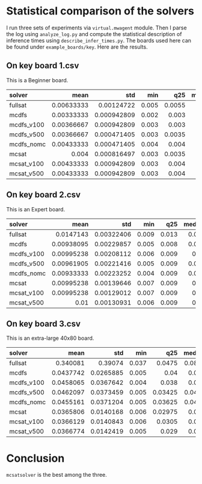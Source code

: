 # Statistical comparison of the solvers

I run three sets of experiments via `virtual.mwagent` module.
Then I parse the log using `analyze_log.py` and compute the statistical description of inference times using `describe_infer_times.py`.
The boards used here can be found under `example_boards/key`.
Here are the results.

## On key board 1.csv

This is a Beginner board.

| solver     |       mean |         std |   min |    q25 |   median |    q75 |   max |
|:-----------|-----------:|------------:|------:|-------:|---------:|-------:|------:|
| fullsat    | 0.00633333 | 0.00124722  | 0.005 | 0.0055 |    0.006 | 0.007  | 0.008 |
| mcdfs      | 0.00333333 | 0.000942809 | 0.002 | 0.003  |    0.004 | 0.004  | 0.004 |
| mcdfs\_v100 | 0.00366667 | 0.000942809 | 0.003 | 0.003  |    0.003 | 0.004  | 0.005 |
| mcdfs\_v500 | 0.00366667 | 0.000471405 | 0.003 | 0.0035 |    0.004 | 0.004  | 0.004 |
| mcdfs\_nomc | 0.00433333 | 0.000471405 | 0.004 | 0.004  |    0.004 | 0.0045 | 0.005 |
| mcsat      | 0.004      | 0.000816497 | 0.003 | 0.0035 |    0.004 | 0.0045 | 0.005 |
| mcsat\_v100 | 0.00433333 | 0.000942809 | 0.003 | 0.004  |    0.005 | 0.005  | 0.005 |
| mcsat\_v500 | 0.00433333 | 0.000942809 | 0.003 | 0.004  |    0.005 | 0.005  | 0.005 |

## On key board 2.csv

This is an Expert board.

| solver     |       mean |        std |   min |   q25 |   median |   q75 |   max |
|:-----------|-----------:|-----------:|------:|------:|---------:|------:|------:|
| fullsat    | 0.0147143  | 0.00322406 | 0.009 | 0.013 |    0.014 | 0.016 | 0.023 |
| mcdfs      | 0.00938095 | 0.00229857 | 0.005 | 0.008 |    0.009 | 0.01  | 0.015 |
| mcdfs\_v100 | 0.00995238 | 0.00208112 | 0.006 | 0.009 |    0.01  | 0.01  | 0.015 |
| mcdfs\_v500 | 0.00961905 | 0.00221416 | 0.005 | 0.009 |    0.009 | 0.01  | 0.015 |
| mcdfs\_nomc | 0.00933333 | 0.00223252 | 0.004 | 0.009 |    0.009 | 0.01  | 0.014 |
| mcsat      | 0.00995238 | 0.00139646 | 0.007 | 0.009 |    0.01  | 0.011 | 0.012 |
| mcsat\_v100 | 0.00995238 | 0.00129012 | 0.007 | 0.009 |    0.01  | 0.011 | 0.012 |
| mcsat\_v500 | 0.01       | 0.00130931 | 0.006 | 0.009 |    0.01  | 0.011 | 0.012 |

## On key board 3.csv

This is an extra-large 40x80 board.

| solver     |      mean |       std |   min |     q25 |   median |     q75 |   max |
|:-----------|----------:|----------:|------:|--------:|---------:|--------:|------:|
| fullsat    | 0.340081  | 0.39074   | 0.037 | 0.0475  |   0.0855 | 0.67225 | 1.34  |
| mcdfs      | 0.0437742 | 0.0265885 | 0.005 | 0.04    |   0.041  | 0.04375 | 0.198 |
| mcdfs\_v100 | 0.0458065 | 0.0367642 | 0.004 | 0.038   |   0.041  | 0.043   | 0.25  |
| mcdfs\_v500 | 0.0462097 | 0.0373459 | 0.005 | 0.03425 |   0.0415 | 0.04375 | 0.251 |
| mcdfs\_nomc | 0.0455161 | 0.0371204 | 0.005 | 0.03625 |   0.0405 | 0.043   | 0.257 |
| mcsat      | 0.0365806 | 0.0140168 | 0.006 | 0.02975 |   0.042  | 0.044   | 0.076 |
| mcsat\_v100 | 0.0366129 | 0.0140843 | 0.006 | 0.0305  |   0.042  | 0.044   | 0.076 |
| mcsat\_v500 | 0.0366774 | 0.0142419 | 0.005 | 0.029   |   0.042  | 0.044   | 0.078 |


# Conclusion

`mcsatsolver` is the best among the three.
